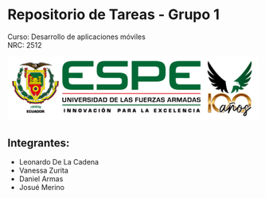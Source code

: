 # Repositorio de Tareas - Grupo 1
Curso: Desarrollo de aplicaciones móviles  
NRC: 2512

![Logo del curso](images-readme/espe.png) <!-- Etiqueta para cargar una imagen, reemplaza "ruta/a/tu/imagen.png" con la ruta o URL de la imagen -->

## Integrantes:
- Leonardo De La Cadena 
- Vanessa Zurita 
- Daniel Armas 
- Josué Merino 


